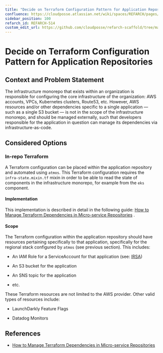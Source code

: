 ```yaml
---
title: "Decide on Terraform Configuration Pattern for Application Repositories"
confluence: https://cloudposse.atlassian.net/wiki/spaces/REFARCH/pages/1264746925/REFARCH-514+-+Decide+on+Terraform+Configuration+Pattern+for+Application+Repositories
sidebar_position: 100
refarch_id: REFARCH-514
custom_edit_url: https://github.com/cloudposse/refarch-scaffold/tree/main/docs/docs/fundamentals/design-decisions/foundational-release-engineering/decide-on-terraform-configuration-pattern-for-application-reposi.md
---
```


# Decide on Terraform Configuration Pattern for Application Repositories

## Context and Problem Statement

The infrastructure monorepo that exists within an organization is responsible for configuring the core infrastructure of the organization: AWS accounts, VPCs, Kubernetes clusters, Route53, etc. However, AWS resources and/or other dependencies specific to a single application — such as a single S3 bucket — is not in the scope of the infrastructure monorepo, and should be managed externally, such that developers responsible for the application in question can manage its dependencies via infrastructure-as-code.

## Considered Options

### In-repo Terraform

A Terraform configuration can be placed within the application repository and automated using `atmos`. This Terraform configuration requires the `infra-state.mixin.tf` mixin in order to be able to read the state of components in the infrastructure monorepo, for example from the `eks` component.

#### Implementation

This implementation is described in detail in the following guide: [How to Manage Terraform Dependencies in Micro-service Repositories](/reference-architecture/how-to-guides/tutorials/how-to-manage-terraform-dependencies-in-micro-service-repositori) .

#### Scope

The Terraform configuration within the application repository should have resources pertaining specifically to that application, specifically for the regional stack configured by `atmos` (see previous section). This includes:

- An IAM Role for a ServiceAccount for that application (see: [IRSA](https://docs.aws.amazon.com/emr/latest/EMR-on-EKS-DevelopmentGuide/setting-up-enable-IAM.html))

- An S3 bucket for the application

- An SNS topic for the application

- etc.

These Terraform resources are not limited to the AWS provider. Other valid types of resources include:

- LaunchDarkly Feature Flags

- Datadog Monitors

## References

- [How to Manage Terraform Dependencies in Micro-service Repositories](/reference-architecture/how-to-guides/tutorials/how-to-manage-terraform-dependencies-in-micro-service-repositori)


